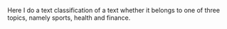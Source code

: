 Here I do a text classification of a text whether it belongs to one of three topics, namely sports, health and finance.
